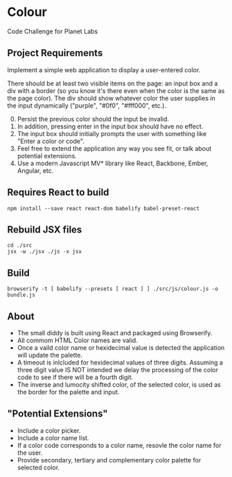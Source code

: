 Colour
======
Code Challenge for Planet Labs

Project Requirements
--------------------
Implement a simple web application to display a user-entered color.

There should be at least two visible items on the page: an input box and a div with a border (so you know it's there even when the color is the same as the page color). The div should show whatever color the user supplies in the input dynamically ("purple", "#0f0", "#fff000", etc.).

0. Persist the previous color should the input be invalid.
0. In addition, pressing enter in the input box should have no effect.
0. The input box should initially prompts the user with something like "Enter a color or code".
0. Feel free to extend the application any way you see fit, or talk about potential extensions.
0. Use a modern Javascript MV* library like React, Backbone, Ember, Angular, etc.

Requires React to build
-----------------------
```
npm install --save react react-dom babelify babel-preset-react
```

Rebuild JSX files
-----------------
```
cd ./src
jsx -w ./jsx ./js -x jsx
```

Build
-----

```
browserify -t [ babelify --presets [ react ] ] ./src/js/colour.js -o bundle.js
```

About
-----

* The small diddy is built using React and packaged using Browserify.
* All commom HTML Color names are valid.
* Once a vaild color name or hexidecimal value is detected the application will update the palette.
* A timeout is inlcluded for hexidecimal values of three digits. Assuming a three digit value IS NOT intended we delay the processing of the color code to see if there will be a fourth digit.
* The inverse and lumocity shifted color, of the selected color, is used as the border for the palette and input.

"Potential Extensions"
----------------------
* Include a color picker. 
* Include a color name list.
* If a color code corresponds to a color name, resovle the color name for the user.
* Provide secondary, tertiary and complementary color palette for selected color.